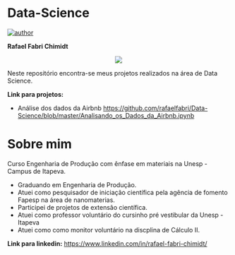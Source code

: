 # Data-Science

[![author](https://img.shields.io/badge/author-RafaelFabri-red.svg)](https://www.linkedin.com/in/rafael-fabri-chimidt/) 


**Rafael Fabri Chimidt**
<p align="center">
<img src = "https://user-images.githubusercontent.com/59238686/72443532-2b06be00-378d-11ea-8b54-3d6f748044da.jpg"
     </p>

Neste repositório encontra-se meus projetos realizados na área de Data Science.

**Link para projetos:**

* Análise dos dados da Airbnb https://github.com/rafaelfabri/Data-Science/blob/master/Analisando_os_Dados_da_Airbnb.ipynb

# Sobre mim
Curso Engenharia de Produção com ênfase em materiais na Unesp - Campus de Itapeva.

* Graduando em Engenharia de Produção.
* Atuei como pesquisador de iniciação científica pela agência de fomento Fapesp na área de nanomaterias. 
* Participei de projetos de extensão científica.
* Atuei como professor voluntário do cursinho pré vestibular da Unesp - Itapeva
* Atuei como como monitor voluntário na discplina de Cálculo II.

**Link para linkedin:** https://www.linkedin.com/in/rafael-fabri-chimidt/
